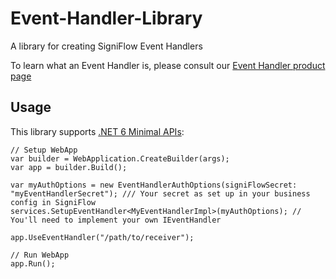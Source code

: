 # Event-Handler-Library
A library for creating SigniFlow Event Handlers

To learn what an Event Handler is, please consult our [Event Handler product page](https://www.signiflow.com/connect-with-eventhandler/)

## Usage

This library supports [.NET 6 Minimal APIs](https://learn.microsoft.com/en-us/aspnet/core/fundamentals/minimal-apis?view=aspnetcore-6.0):

```CSharp
// Setup WebApp
var builder = WebApplication.CreateBuilder(args);
var app = builder.Build();

var myAuthOptions = new EventHandlerAuthOptions(signiFlowSecret: "myEventHandlerSecret"); /// Your secret as set up in your business config in SigniFlow
services.SetupEventHandler<MyEventHandlerImpl>(myAuthOptions); // You'll need to implement your own IEventHandler

app.UseEventHandler("/path/to/receiver");

// Run WebApp
app.Run();
```